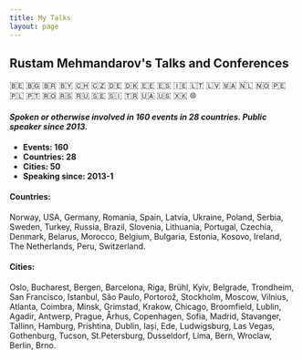 ```yaml
---
title: My Talks
layout: page
---
```


## Rustam Mehmandarov's Talks and Conferences

🇧🇪   🇧🇬   🇧🇷   🇧🇾   🇨🇭   🇨🇿   🇩🇪   🇩🇰   🇪🇪   🇪🇸   🇮🇪   🇱🇹   🇱🇻   🇲🇦   🇳🇱   🇳🇴   🇵🇪   🇵🇱   🇵🇹   🇷🇴   🇷🇸   🇷🇺   🇸🇪   🇸🇮   🇹🇷   🇺🇦   🇺🇸   🇽🇰   🌐

#### _Spoken or otherwise involved in 160 events in 28 countries. Public speaker since 2013._

* **Events: 160**
* **Countries: 28**
* **Cities: 50**
* **Speaking since: 2013-1**

#### Countries:

Norway, USA, Germany, Romania, Spain, Latvia, Ukraine, Poland, Serbia, Sweden, Turkey, Russia, Brazil, Slovenia, Lithuania, Portugal, Czechia, Denmark, Belarus, Morocco, Belgium, Bulgaria, Estonia, Kosovo, Ireland, The Netherlands, Peru, Switzerland.

#### Cities:

Oslo, Bucharest, Bergen, Barcelona, Riga, Brühl, Kyiv, Belgrade, Trondheim, San Francisco, Istanbul, São Paulo, Portorož, Stockholm, Moscow, Vilnius, Atlanta, Coimbra, Minsk, Grimstad, Krakow, Chicago, Broomfield, Lublin, Agadir, Antwerp, Prague, Århus, Copenhagen, Sofia, Madrid, Stavanger, Tallinn, Hamburg, Prishtina, Dublin, Iași, Ede, Ludwigsburg, Las Vegas, Gothenburg, Tucson, St.Petersburg, Dusseldorf, Lima, Bern, Wroclaw, Berlin, Brno.